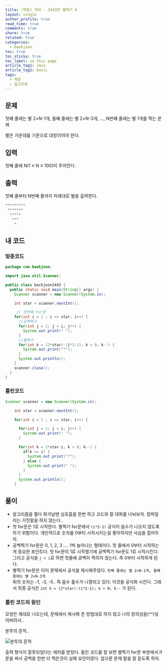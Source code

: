 ```yaml
---
title: (백준) 자바 - 2443번 별찍기 6
layout: single
author_profile: true
read_time: true
comments: true
share: true
related: true
categories: 
  - baekjoon
toc: true
toc_sticky: true
toc_label: on this page
article_tag1: Java
article_tag2: basic
tags:
  - 백준
  - 알고리즘
---
```


## 문제

첫째 줄에는 별 2×N-1개, 둘째 줄에는 별 2×N-3개, ..., N번째 줄에는 별 1개를 찍는 문제

별은 가운데를 기준으로 대칭이어야 한다.



## 입력

첫째 줄에 N(1 ≤ N ≤ 100)이 주어진다.



## 출력

첫째 줄부터 N번째 줄까지 차례대로 별을 출력한다.

```java
*********
 *******
  *****
   ***
    *
```



## 내 코드

### 맞춘코드 

```java
package com.baekjoon;

import java.util.Scanner;

public class backjoon2443 {
  public static void main(String[] args) {
    Scanner scanner = new Scanner(System.in);

    int star = scanner.nextInt();

     // 첫번째 for문
    for(int i = 1 ; i <= star; i++) {
      //공백찍기
      for(int j = 1; j < i; j++) {
        System.out.print(" ");
      }
      //별찍기
      for(int k = (2*star)-(i*2-1); k > 0; k--) {
        System.out.print("*");
      }
      System.out.println();
    }
    scanner.close();
  }
}

```



### 틀린코드

```java
Scanner scanner = new Scanner(System.in);

    int star = scanner.nextInt();

    for(int i = 1 ; i <= star; i++) {

      for(int j = 1; j < i; j++) {
        System.out.print(" ");
      }

      for(int k = 2*star-i; k > 0; k--) {
        if(k >= i) {
          System.out.print("*");
        } else {
          System.out.print(" ");
        }
      }
      System.out.println();
    }
```



## 풀이

* 알고리즘을 풀다 화가날땐 심호흡을 한번 하고 코드와 잘 대화를 나눠보자. 컴파일러는 거짓말을 하지 않는다..
* 첫 for문은 1로 시작한다. 별찍기 for문에서 `(i*2-1)` 공식이 음수가 나오지 않도록 하기 위함이다. 개인적으로 숫자를 0부터 시작시키는걸 좋아하지만 사심을 접어두자.
* 공백찍기 for문은 0, 1, 2, 3 .... 1씩 늘어나는 형태이다. 첫 줄에서 0부터 시작하는게 중요한 포인트다. 첫 for문이 1로 시작했기에 공백찍기 for문도 1로 시작시킨다. 그리고 공식을 `j < i`로 하면 첫줄에 공백이 찍히지 않는다. 즉 0부터 시작하게 된다.
* 별찍기 for문은 이미 문제에서 공식을 제시해주었다. 
  `첫째 줄에는 별 2×N-1개, 둘째 줄에는 별 2×N-3개`  
  뒤의 숫자는 -1, -3, -5.. 즉 음수 홀수가 나열되고 있다. 이것을 공식화 시킨다.
  그래서 최종 공식은 `int k = (2*star)-(i*2-1); k > 0; k--` 가 된다.



### 틀린 코드의 원인

모양은 제대로 나오는데, 문제에서 제시해 준 방법대로 하지 않고 나의 창의성을(^^)넣어버려서.. 

분투의 흔적..

![분투의 흔적](https://user-images.githubusercontent.com/68311188/92913782-04a53980-f466-11ea-9ddc-273628d16ff3.png)

출력 형식이 잘못되었다는 에러를 받았다. 틀린 코드를 잘 보면 별찍기 for문 부분에서 if문을 써서 공백을 한번 더 찍은것이 실패 요인이였다. 앞으론 문제 말을 잘 듣도록 하자.